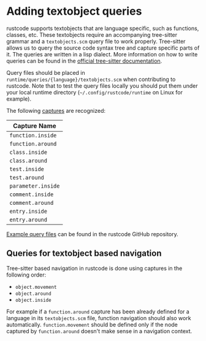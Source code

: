 # Adding textobject queries

rustcode supports textobjects that are language specific, such as functions, classes, etc.
These textobjects require an accompanying tree-sitter grammar and a `textobjects.scm` query file
to work properly. Tree-sitter allows us to query the source code syntax tree
and capture specific parts of it. The queries are written in a lisp dialect.
More information on how to write queries can be found in the [official tree-sitter
documentation][tree-sitter-queries].

Query files should be placed in `runtime/queries/{language}/textobjects.scm`
when contributing to rustcode. Note that to test the query files locally you should put
them under your local runtime directory (`~/.config/rustcode/runtime` on Linux
for example).

The following [captures][tree-sitter-captures] are recognized:

| Capture Name       |
| ---                |
| `function.inside`  |
| `function.around`  |
| `class.inside`     |
| `class.around`     |
| `test.inside`      |
| `test.around`      |
| `parameter.inside` |
| `comment.inside`   |
| `comment.around`   |
| `entry.inside`     |
| `entry.around`     |

[Example query files][textobject-examples] can be found in the rustcode GitHub repository.

## Queries for textobject based navigation

Tree-sitter based navigation in rustcode is done using captures in the
following order:

- `object.movement`
- `object.around`
- `object.inside`

For example if a `function.around` capture has been already defined for a language
in its `textobjects.scm` file, function navigation should also work automatically.
`function.movement` should be defined only if the node captured by `function.around`
doesn't make sense in a navigation context.

[tree-sitter-queries]: https://tree-sitter.github.io/tree-sitter/using-parsers#query-syntax
[tree-sitter-captures]: https://tree-sitter.github.io/tree-sitter/using-parsers#capturing-nodes
[textobject-examples]: https://github.com/search?q=repo%3Arustcode-editor%2Frustcode+path%3A%2A%2A/textobjects.scm&type=Code&ref=advsearch&l=&l=
